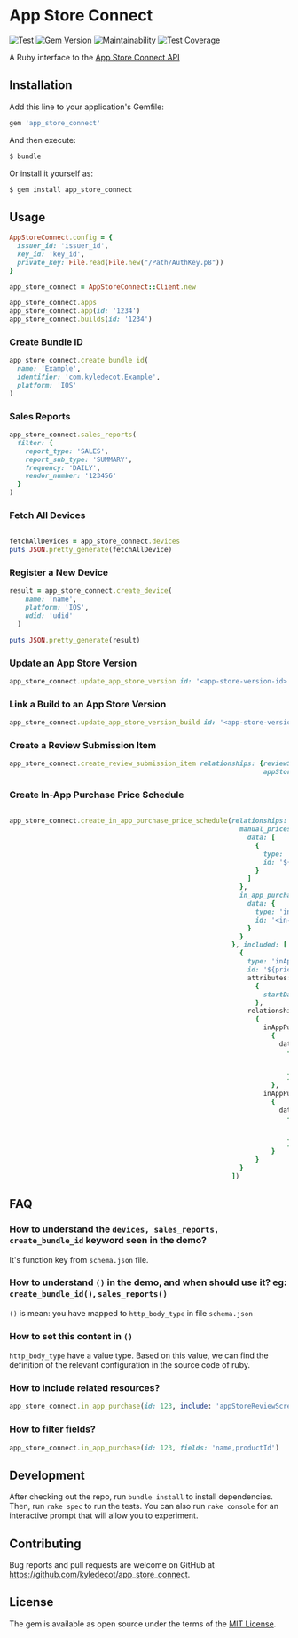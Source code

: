 # App Store Connect 
[![Test](https://github.com/kyledecot/app_store_connect/workflows/Test/badge.svg)](https://github.com/kyledecot/app_store_connect/actions) [![Gem Version](https://badge.fury.io/rb/app_store_connect.svg)](https://badge.fury.io/rb/app_store_connect) [![Maintainability](https://api.codeclimate.com/v1/badges/eb09ffa68f84f8da0b6d/maintainability)](https://codeclimate.com/github/kyledecot/app_store_connect/maintainability) [![Test Coverage](https://api.codeclimate.com/v1/badges/eb09ffa68f84f8da0b6d/test_coverage)](https://codeclimate.com/github/kyledecot/app_store_connect/test_coverage)

A Ruby interface to the [App Store Connect API](https://developer.apple.com/app-store-connect/api/)

## Installation

Add this line to your application's Gemfile:

```Ruby
gem 'app_store_connect'
```

And then execute:

```Bash
$ bundle
```

Or install it yourself as:

```Bash
$ gem install app_store_connect
```

## Usage

```ruby
AppStoreConnect.config = {
  issuer_id: 'issuer_id',
  key_id: 'key_id',
  private_key: File.read(File.new("/Path/AuthKey.p8"))
}

app_store_connect = AppStoreConnect::Client.new

app_store_connect.apps 
app_store_connect.app(id: '1234')
app_store_connect.builds(id: '1234')
```

### Create Bundle ID

```ruby
app_store_connect.create_bundle_id(
  name: 'Example', 
  identifier: 'com.kyledecot.Example', 
  platform: 'IOS'
) 
```

### Sales Reports

```ruby
app_store_connect.sales_reports(
  filter: {
    report_type: 'SALES',
    report_sub_type: 'SUMMARY',
    frequency: 'DAILY',
    vendor_number: '123456'
  }
)
```

### Fetch All Devices

```ruby

fetchAllDevices = app_store_connect.devices
puts JSON.pretty_generate(fetchAllDevice)

```

### Register a New Device

```ruby
result = app_store_connect.create_device(
    name: 'name',
    platform: 'IOS',
    udid: 'udid'
  )

puts JSON.pretty_generate(result)
```

### Update an App Store Version

```ruby
app_store_connect.update_app_store_version id: '<app-store-version-id>', version_string: '1.0'
```

### Link a Build to an App Store Version

```ruby
app_store_connect.update_app_store_version_build id: '<app-store-version-id>', build_id: '<build-id>'
```

### Create a Review Submission Item

```ruby
app_store_connect.create_review_submission_item relationships: {reviewSubmission: {data: {id: '<review-submission-id>', type: 'reviewSubmissions'}},
                                                                appStoreVersion: {data: {id: '<app-store-version-id>', type: 'appStoreVersions'}}}
```

### Create In-App Purchase Price Schedule

```ruby

app_store_connect.create_in_app_purchase_price_schedule(relationships: {
                                                          manual_prices: {
                                                            data: [
                                                              {
                                                                type: 'inAppPurchasePrices',
                                                                id: '${price1}'
                                                              }
                                                            ]
                                                          },
                                                          in_app_purchase: {
                                                            data: {
                                                              type: 'inAppPurchases',
                                                              id: '<in-app-purchase-id>'
                                                            }
                                                          }
                                                        }, included: [
                                                          {
                                                            type: 'inAppPurchasePrices',
                                                            id: '${price1}',
                                                            attributes:
                                                              {
                                                                startDate: nil
                                                              },
                                                            relationships:
                                                              {
                                                                inAppPurchaseV2:
                                                                  {
                                                                    data:
                                                                      {
                                                                        type: 'inAppPurchases',
                                                                        id: '<in-app-purchase-id>'
                                                                      }
                                                                  },
                                                                inAppPurchasePricePoint:
                                                                  {
                                                                    data:
                                                                      {
                                                                        type: 'inAppPurchasePricePoints',
                                                                        id: '<price-point-id>'
                                                                      }
                                                                  }
                                                              }
                                                          }
                                                        ])
```

## FAQ

### How to understand the `devices, sales_reports, create_bundle_id` keyword seen in the demo?

It's function key from `schema.json` file.

### How to understand `()` in the demo, and when should use it? eg: `create_bundle_id()`, `sales_reports()`

`()` is mean: you have mapped to `http_body_type` in file `schema.json`

### How to set this content in `()`

`http_body_type` have a value type. Based on this value, we can find the definition of the relevant configuration in the source code of ruby.

### How to include related resources?

```ruby
app_store_connect.in_app_purchase(id: 123, include: 'appStoreReviewScreenshot,pricePoints')
```

### How to filter fields?

```ruby
app_store_connect.in_app_purchase(id: 123, fields: 'name,productId')
```

## Development

After checking out the repo, run `bundle install` to install dependencies. Then, run `rake spec` to run the tests. You can also run `rake console` for an interactive prompt that will allow you to experiment.

## Contributing

Bug reports and pull requests are welcome on GitHub at https://github.com/kyledecot/app_store_connect.

## License

The gem is available as open source under the terms of the [MIT License](https://opensource.org/licenses/MIT).
